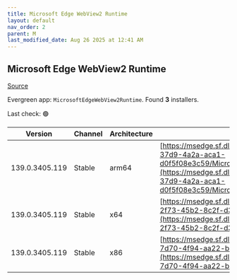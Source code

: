 ```yaml
---
title: Microsoft Edge WebView2 Runtime
layout: default
nav_order: 2
parent: M
last_modified_date: Aug 26 2025 at 12:41 AM
---
```


## Microsoft Edge WebView2 Runtime

[Source](https://developer.microsoft.com/en-us/microsoft-edge/webview2/)

Evergreen app: `MicrosoftEdgeWebView2Runtime`. Found **3** installers.

Last check: 🟢

| Version        | Channel | Architecture | URI                                                                                                                                                                                                                                                                                                                            |
| -------------- | ------- | ------------ | ------------------------------------------------------------------------------------------------------------------------------------------------------------------------------------------------------------------------------------------------------------------------------------------------------------------------------ |
| 139.0.3405.119 | Stable  | arm64        | [https://msedge.sf.dl.delivery.mp.microsoft.com/filestreamingservice/files/a79b2f99-37d9-4a2a-aca1-d0f5f08e3c59/MicrosoftEdgeWebView2RuntimeInstallerARM64.exe](https://msedge.sf.dl.delivery.mp.microsoft.com/filestreamingservice/files/a79b2f99-37d9-4a2a-aca1-d0f5f08e3c59/MicrosoftEdgeWebView2RuntimeInstallerARM64.exe) |
| 139.0.3405.119 | Stable  | x64          | [https://msedge.sf.dl.delivery.mp.microsoft.com/filestreamingservice/files/c70676be-2f73-45b2-8c2f-d3b659cf1487/MicrosoftEdgeWebView2RuntimeInstallerX64.exe](https://msedge.sf.dl.delivery.mp.microsoft.com/filestreamingservice/files/c70676be-2f73-45b2-8c2f-d3b659cf1487/MicrosoftEdgeWebView2RuntimeInstallerX64.exe)     |
| 139.0.3405.119 | Stable  | x86          | [https://msedge.sf.dl.delivery.mp.microsoft.com/filestreamingservice/files/4f2bbd54-7d70-4f94-aa22-b74af48facb1/MicrosoftEdgeWebView2RuntimeInstallerX86.exe](https://msedge.sf.dl.delivery.mp.microsoft.com/filestreamingservice/files/4f2bbd54-7d70-4f94-aa22-b74af48facb1/MicrosoftEdgeWebView2RuntimeInstallerX86.exe)     |
